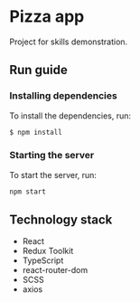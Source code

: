 # Pizza app
Project for skills demonstration.

## Run guide

### Installing dependencies
To install the dependencies, run:
```sh
$ npm install
```

### Starting the server
To start the server, run:
```sh
npm start
```

## Technology stack
- React
- Redux Toolkit
- TypeScript
- react-router-dom
- SCSS
- axios

